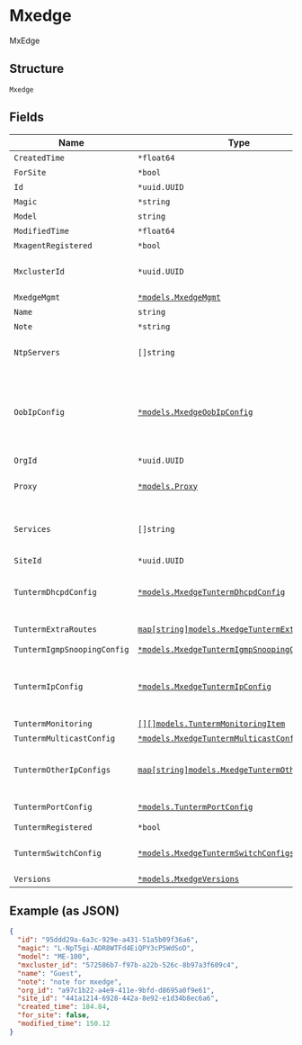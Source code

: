 
# Mxedge

MxEdge

## Structure

`Mxedge`

## Fields

| Name | Type | Tags | Description |
|  --- | --- | --- | --- |
| `CreatedTime` | `*float64` | Optional | - |
| `ForSite` | `*bool` | Optional | - |
| `Id` | `*uuid.UUID` | Optional | - |
| `Magic` | `*string` | Optional | - |
| `Model` | `string` | Required | - |
| `ModifiedTime` | `*float64` | Optional | - |
| `MxagentRegistered` | `*bool` | Optional | - |
| `MxclusterId` | `*uuid.UUID` | Optional | MxCluster this MxEdge belongs to |
| `MxedgeMgmt` | [`*models.MxedgeMgmt`](../../doc/models/mxedge-mgmt.md) | Optional | - |
| `Name` | `string` | Required | - |
| `Note` | `*string` | Optional | - |
| `NtpServers` | `[]string` | Optional | **Constraints**: *Unique Items Required* |
| `OobIpConfig` | [`*models.MxedgeOobIpConfig`](../../doc/models/mxedge-oob-ip-config.md) | Optional | ip configuration of the Mist Edge out-of_band management interface |
| `OrgId` | `*uuid.UUID` | Optional | - |
| `Proxy` | [`*models.Proxy`](../../doc/models/proxy.md) | Optional | Proxy Configuration to talk to Mist |
| `Services` | `[]string` | Optional | list of services to run, tunterm only for now |
| `SiteId` | `*uuid.UUID` | Optional | - |
| `TuntermDhcpdConfig` | [`*models.MxedgeTuntermDhcpdConfig`](../../doc/models/mxedge-tunterm-dhcpd-config.md) | Optional | global and per-VLAN. Property key is the VLAN ID |
| `TuntermExtraRoutes` | [`map[string]models.MxedgeTuntermExtraRoute`](../../doc/models/mxedge-tunterm-extra-route.md) | Optional | Property key is a CIDR |
| `TuntermIgmpSnoopingConfig` | [`*models.MxedgeTuntermIgmpSnoopingConfig`](../../doc/models/mxedge-tunterm-igmp-snooping-config.md) | Optional | - |
| `TuntermIpConfig` | [`*models.MxedgeTuntermIpConfig`](../../doc/models/mxedge-tunterm-ip-config.md) | Optional | ip configuration of the Mist Tunnel interface |
| `TuntermMonitoring` | [`[][]models.TuntermMonitoringItem`](../../doc/models/tunterm-monitoring-item.md) | Optional | - |
| `TuntermMulticastConfig` | [`*models.MxedgeTuntermMulticastConfig`](../../doc/models/mxedge-tunterm-multicast-config.md) | Optional | - |
| `TuntermOtherIpConfigs` | [`map[string]models.MxedgeTuntermOtherIpConfig`](../../doc/models/mxedge-tunterm-other-ip-config.md) | Optional | ip configs by VLAN ID. Property key is the VLAN ID |
| `TuntermPortConfig` | [`*models.TuntermPortConfig`](../../doc/models/tunterm-port-config.md) | Optional | ethernet port configurations |
| `TuntermRegistered` | `*bool` | Optional | - |
| `TuntermSwitchConfig` | [`*models.MxedgeTuntermSwitchConfigs`](../../doc/models/mxedge-tunterm-switch-configs.md) | Optional | if custom vlan settings are desired |
| `Versions` | [`*models.MxedgeVersions`](../../doc/models/mxedge-versions.md) | Optional | - |

## Example (as JSON)

```json
{
  "id": "95ddd29a-6a3c-929e-a431-51a5b09f36a6",
  "magic": "L-NpT5gi-ADR8WTFd4EiQPY3cP5WdSoD",
  "model": "ME-100",
  "mxcluster_id": "572586b7-f97b-a22b-526c-8b97a3f609c4",
  "name": "Guest",
  "note": "note for mxedge",
  "org_id": "a97c1b22-a4e9-411e-9bfd-d8695a0f9e61",
  "site_id": "441a1214-6928-442a-8e92-e1d34b8ec6a6",
  "created_time": 184.84,
  "for_site": false,
  "modified_time": 150.12
}
```

